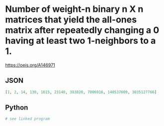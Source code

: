 # Number of weight\-n binary n X n matrices that yield the all\-ones matrix after repeatedly changing a 0 having at least two 1\-neighbors to a 1\.
https://oeis.org/A146971
## JSON
```JSON
[1, 2, 14, 130, 1615, 23140, 383820, 7006916, 140537609, 3035127766]
```
## Python
```Python
# see linked program
```
